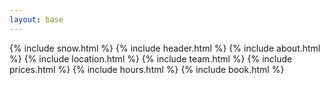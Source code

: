 ```yaml
---
layout: base
---
```


{% include snow.html %}
{% include header.html %}
{% include about.html %}
{% include location.html %}
{% include team.html %}
{% include prices.html %}
{% include hours.html %}
{% include book.html %}
